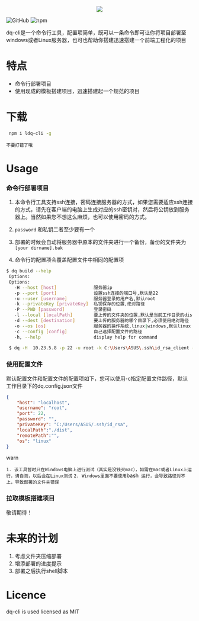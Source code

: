 <div align='center'><img align='center' src='https://leftover-md.oss-cn-guangzhou.aliyuncs.com/img-md/logo1.jpg'/></div>

![GitHub](https://img.shields.io/github/license/left0ver/dq-cli)                   ![npm](https://img.shields.io/npm/v/ldq-cli)

dq-cli是一个命令行工具，配置项简单，既可以一条命令即可让你将项目部署至windows或者Linux服务器，也可也帮助你搭建迅速搭建一个前端工程化的项目

# 特点

- 命令行部署项目
- 使用现成的模板搭建项目，迅速搭建起一个规范的项目
# 下载
  ```bash
   npm i ldq-cli -g
  ```
  `不要打错了哦`
# Usage

### 命令行部署项目

1. 本命令行工具支持ssh连接，密码连接服务器的方式，如果您需要适应ssh连接的方式，请先在客户端的电脑上生成对应的ssh密钥对，然后将公钥放到服务器上。当然如果您不想这么麻烦，也可以使用密码的方式。

2. `password` 和私钥二者至少要有一个

3. 部署的时候会自动将服务器中原本的文件夹进行一个备份，备份的文件夹为`[your dirname].bak`

4. 命令行的配置项会覆盖配置文件中相同的配置项
  
  ```bash
$ dq build --help
   Options:
   Options:
     -H --host [host]              服务器ip
     -p --port [port]              设置ssh连接的端口号,默认是22
     -u --user [username]          服务器登录的用户名,默认root
     -k --privateKey [privateKey]  私钥保存的位置,绝对路径
     -P --PWD [password]           登录密码
     -l --local [localPath]        要上传的文件夹的位置,默认是当前工作目录的dist文件夹
     -d --dest [destination]       要上传的服务器的哪个目录下,必须使用绝对路径
     -o --os [os]                  服务器的操作系统,linux|windows,默认linux
     -c --config [config]          自己选择配置文件的路径
     -h, --help                    display help for command
     
   $ dq -H  10.23.5.8 -p 22 -u root -k C:\Users\ASUS\.ssh\id_rsa_client -P 123456 -l ./dist -d /home/root/ -o linux -c .\config\dq.config.json
   ```
   
   

   ### 使用配置文件

   默认配置文件和配置文件的配置项如下，您可以使用-c指定配置文件路径，默认工作目录下的dq.config.json文件

   ```json
{
       "host": "localhost",
       "username": "root",
       "port": 22,
       "password": "",
       "privateKey": "C:/Users/ASUS/.ssh/id_rsa",
       "localPath":"./dist",
       "remotePath":"",
       "os": "linux"
   }
   ```
   
 warn

`1. 该工具暂时只在Windows电脑上进行测试（其实是没钱买mac），如需在mac或者Linux上运行，请自测，以后会在Linux测试`
`2. Windows里面不要使用`bash` 运行，会导致路径对不上，导致部署的文件夹错误`

### 拉取模板搭建项目

敬请期待！

# 未来的计划

1. 考虑文件夹压缩部署
2. 增添部署的进度提示
3. 部署之后执行shell脚本

# Licence

dq-cli is used licensed as MIT
